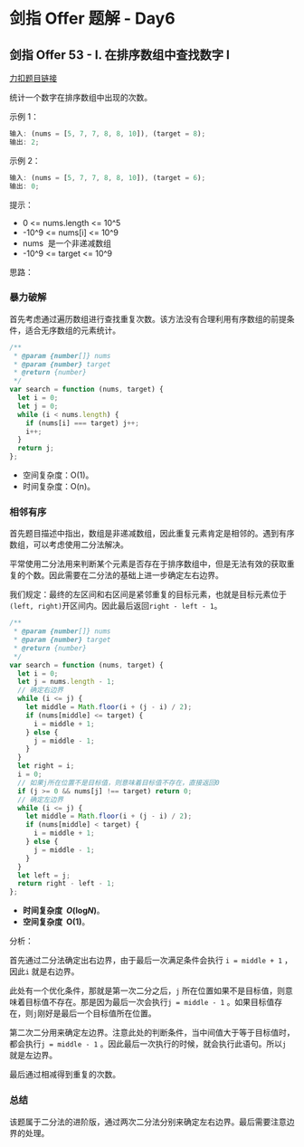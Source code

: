 # 剑指 Offer 题解 - Day6

## **剑指 Offer 53 - I. 在排序数组中查找数字 I**

[力扣题目链接](https://leetcode-cn.com/leetbook/read/illustration-of-algorithm/5874p1/)

统计一个数字在排序数组中出现的次数。

示例 1：

```jsx
输入: (nums = [5, 7, 7, 8, 8, 10]), (target = 8);
输出: 2;
```

示例 2：

```jsx
输入: (nums = [5, 7, 7, 8, 8, 10]), (target = 6);
输出: 0;
```

提示：

- 0 <= nums.length <= 10^5
- -10^9 <= nums[i] <= 10^9
- nums  是一个非递减数组
- -10^9 <= target <= 10^9

思路：

### 暴力破解

首先考虑通过遍历数组进行查找重复次数。该方法没有合理利用有序数组的前提条件，适合无序数组的元素统计。

```jsx
/**
 * @param {number[]} nums
 * @param {number} target
 * @return {number}
 */
var search = function (nums, target) {
  let i = 0;
  let j = 0;
  while (i < nums.length) {
    if (nums[i] === target) j++;
    i++;
  }
  return j;
};
```

- 空间复杂度：O(1)。
- 时间复杂度：O(n)。

### 相邻有序

首先题目描述中指出，数组是非递减数组，因此重复元素肯定是相邻的。遇到有序数组，可以考虑使用二分法解决。

平常使用二分法用来判断某个元素是否存在于排序数组中，但是无法有效的获取重复的个数。因此需要在二分法的基础上进一步确定左右边界。

我们规定：最终的左区间和右区间是紧邻重复的目标元素，也就是目标元素位于`(left, right)`开区间内。因此最后返回`right - left - 1`。

```jsx
/**
 * @param {number[]} nums
 * @param {number} target
 * @return {number}
 */
var search = function (nums, target) {
  let i = 0;
  let j = nums.length - 1;
  // 确定右边界
  while (i <= j) {
    let middle = Math.floor(i + (j - i) / 2);
    if (nums[middle] <= target) {
      i = middle + 1;
    } else {
      j = middle - 1;
    }
  }
  let right = i;
  i = 0;
  // 如果j所在位置不是目标值，则意味着目标值不存在，直接返回0
  if (j >= 0 && nums[j] !== target) return 0;
  // 确定左边界
  while (i <= j) {
    let middle = Math.floor(i + (j - i) / 2);
    if (nums[middle] < target) {
      i = middle + 1;
    } else {
      j = middle - 1;
    }
  }
  let left = j;
  return right - left - 1;
};
```

- **时间复杂度  *O*(log*N*)**。
- **空间复杂度  O(1)**。

分析：

首先通过二分法确定出右边界，由于最后一次满足条件会执行 `i = middle + 1` ，因此`i` 就是右边界。

此处有一个优化条件，那就是第一次二分之后，`j` 所在位置如果不是目标值，则意味着目标值不存在。那是因为最后一次会执行`j = middle - 1` 。如果目标值存在，则`j`刚好是最后一个目标值所在位置。

第二次二分用来确定左边界。注意此处的判断条件，当中间值大于等于目标值时，都会执行`j = middle - 1` 。因此最后一次执行的时候，就会执行此语句。所以`j` 就是左边界。

最后通过相减得到重复的次数。

### 总结

该题属于二分法的进阶版，通过两次二分法分别来确定左右边界。最后需要注意边界的处理。
